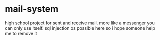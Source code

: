 # mail-system
high school project for sent and receive mail. more like a messenger you can only use itself.
sql injection os possible here so i hope someone help me to remove it
